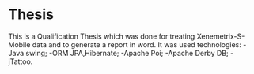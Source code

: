 # Thesis
This is a Qualification Thesis which was done for treating Xenemetrix-S-Mobile data and to generate a report in word.
It was used technologies:
-Java swing;
-ORM JPA,Hibernate;
-Apache Poi;
-Apache Derby DB;
-jTattoo.
